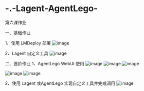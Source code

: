 # -.-Lagent-AgentLego-
第六课作业

一、基础作业

1、使用 LMDeploy 部署
![image](https://github.com/Lb1002/-.-Lagent-AgentLego-/assets/51111702/4c348ad8-6715-4430-b12e-41ddb4aa6cf6)

2、Lagent 自定义工具
![image](https://github.com/Lb1002/-.-Lagent-AgentLego-/assets/51111702/b5a6538a-02a3-45aa-9eac-b19961873135)

二、晋阶作业
1、AgentLego WebUI 使用
![image](https://github.com/Lb1002/-.-Lagent-AgentLego-/assets/51111702/f29850f6-87e7-4f07-972c-059384444cf3)
![image](https://github.com/Lb1002/-.-Lagent-AgentLego-/assets/51111702/ced9c3d6-f84f-46ef-bfd0-5e1e78440984)
![image](https://github.com/Lb1002/-.-Lagent-AgentLego-/assets/51111702/62e33289-591b-409c-bace-78ef9450c5b2)

![image](https://github.com/Lb1002/-.-Lagent-AgentLego-/assets/51111702/97fb0a1d-1183-4e71-aeb2-97a9d5dcffc3)
![image](https://github.com/Lb1002/-.-Lagent-AgentLego-/assets/51111702/c8deb19b-6273-4966-ac59-67d177fae900)

2、使用 Lagent 或AgentLego 实现自定义工具并完成调用
![image](https://github.com/Lb1002/-.-Lagent-AgentLego-/assets/51111702/d1290425-5e1b-4160-b26e-4b438048c727)


